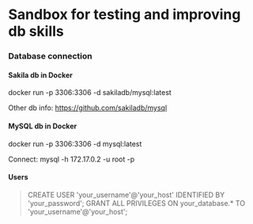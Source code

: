 # Sandbox for testing and improving db skills

### Database connection
#### Sakila db in Docker
docker run -p 3306:3306 -d sakiladb/mysql:latest

Other db info: https://github.com/sakiladb/mysql

#### MySQL db in Docker
docker run -p 3306:3306 -d mysql:latest

Connect: mysql -h 172.17.0.2 -u root -p

#### Users
> CREATE USER 'your_username'@'your_host' IDENTIFIED BY 'your_password';
> GRANT ALL PRIVILEGES ON your_database.* TO 'your_username'@'your_host';